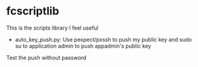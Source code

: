# fcscriptlib
This is the scripts library I feel useful
* auto_key_push.py: Use pexpect/pxssh to push my public key and sudo su to application admin to push appadmin's public key

Test the push without password